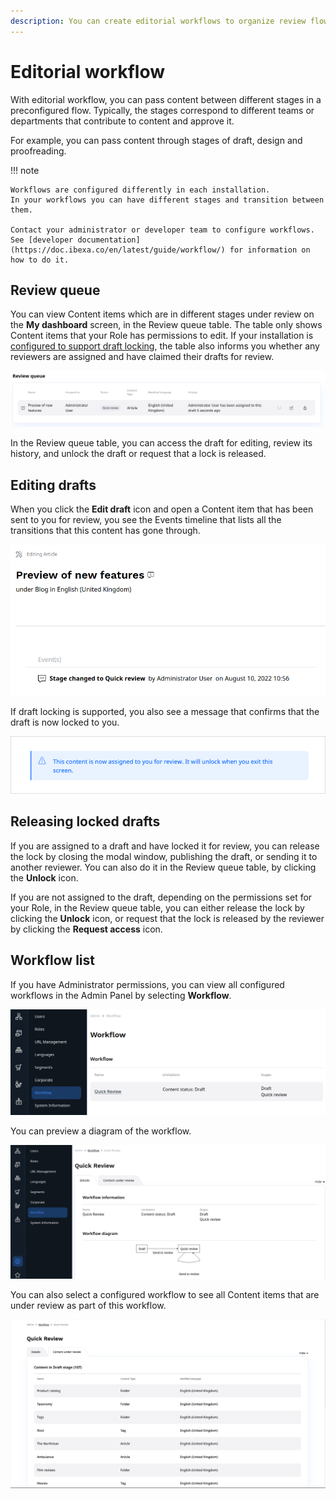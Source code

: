 ```yaml
---
description: You can create editorial workflows to organize review flows for different content needs.
---
```


# Editorial workflow

With editorial workflow, you can pass content between different stages in a preconfigured flow.
Typically, the stages correspond to different teams or departments that contribute to content
and approve it.

For example, you can pass content through stages of draft, design and proofreading.

!!! note

    Workflows are configured differently in each installation.
    In your workflows you can have different stages and transition between them.

    Contact your administrator or developer team to configure workflows.
    See [developer documentation](https://doc.ibexa.co/en/latest/guide/workflow/) for information on how to do it.

## Review queue

You can view Content items which are in different stages under review on the 
**My dashboard** screen, in the Review queue table.
The table only shows Content items that your Role has permissions to edit.
If your installation is [configured to support draft locking](https://doc.ibexa.co/en/latest/guide/workflow/#draft-locking), 
the table also informs you whether any reviewers are assigned and have claimed 
their drafts for review.

![Review queue in the dashboard](img/dashboard_review_queue.png)

In the Review queue table, you can access the draft for editing, review its history, 
and unlock the draft or request that a lock is released.

## Editing drafts

When you click the **Edit draft** icon and open a Content item that has been sent 
to you for review, you see the Events timeline that lists all the transitions 
that this content has gone through.

![Events timeline](img/workflow_events_timeline.png)

If draft locking is supported, you also see a message that confirms that the draft is now locked to you.

![Draft assignment message](img/lock_message.png)

## Releasing locked drafts

If you are assigned to a draft and have locked it for review, you can release 
the lock by closing the modal window, publishing the draft, or sending it to 
another reviewer.
You can also do it in the Review queue table, by clicking the **Unlock** icon.

If you are not assigned to the draft, depending on the permissions set for your 
Role, in the Review queue table, you can either release the lock by clicking 
the **Unlock** icon, or request that the lock is released by the reviewer 
by clicking the **Request access** icon.

## Workflow list

If you have Administrator permissions, you can view all configured workflows in the Admin Panel by selecting **Workflow**.

![Workflow in Admin Panel](img/workflow_panel.png)

You can preview a diagram of the workflow.

![Workflow diagram](img/workflow_diagram.png)

You can also select a configured workflow to see all Content items that are under 
review as part of this workflow.

![Content under review](img/workflow_content_under_review.png)
